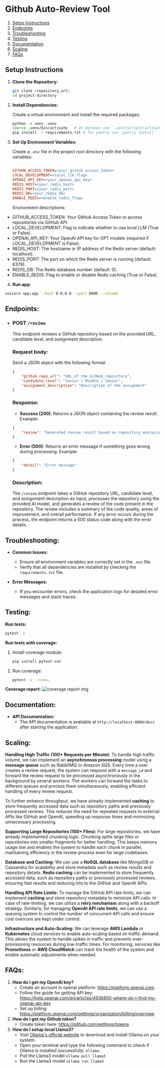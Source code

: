 # Github Auto-Review Tool
1. [Setup Instructions](#setup-instructions)
2. [Endpoints](#endpoints)
3. [Troubleshooting](#troubleshooting)
4. [Testing](#testing)
5. [Documentation](#documentation)
6. [Scaling](#scaling)
7. [FAQs](#faqs)

## Setup Instructions

1. **Clone the Repository:**

   ```bash
   git clone <repository_url>
   cd project-directory
   ```

2. **Install Dependencies:**

   Create a virtual environment and install the required packages:

   ```bash
   python -m venv .venv
   source .venv/bin/activate   # On Windows use `.venv\Scripts\activate`
   pip install -r requirements.txt # for poetry use `poetry install`
   ```

3. **Set Up Environment Variables:**

   Create a `.env` file in the project root directory with the following variables:

   ```ini
    
   GITHUB_ACCESS_TOKEN=<your_github_access_token>
   LOCAL_DEVELOPMENT=<local_llm_flag>
   OPENAI_API_KEY=<your_openai_api_key>
   REDIS_HOST=<your_redis_host>
   REDIS_PORT=<your_redis_port>
   REDIS_DB=<your_redis_db>
   ENABLE_REDIS=<enable_redis_flag>
   ```
   Environment descriptions:
  - GITHUB_ACCESS_TOKEN: Your GitHub Access Token to access repositories via GitHub API.
  - LOCAL_DEVELOPMENT: Flag to indicate whether to use local LLM (True or False).
  - OPENAI_API_KEY: Your OpenAI API key for GPT models (required if LOCAL_DEVELOPMENT is False).
  - REDIS_HOST: The hostname or IP address of the Redis server (default: localhost).
  - REDIS_PORT: The port on which the Redis server is running (default: 6379).
  - REDIS_DB: The Redis database number (default: 0).
  - ENABLE_REDIS: Flag to enable or disable Redis caching (True or False).

4. **Run app:**
  ```bash
  uvicorn app:app --host 0.0.0.0 --port 8000 --reload
  ```

## Endpoints:

- ### POST `/review`
    This endpoint reviews a GitHub repository based on the provided URL, candidate level, and assignment description.

    ### Request body:
    Send a JSON object with the following format:

    ```json
    {
        "github_repo_url": "URL_of_the_GitHub_repository",
        "candidate_level": "Junior | Middle | Senior",
        "assignment_description": "Description of the assignment"
    }
    ```

    ### Response:
    - **Success (200)**: Returns a JSON object containing the review result. Example:
    ```json
    {
        "review": "Generated review result based on repository analysis"
    }
    ```
    - **Error (500)**: Returns an error message if something goes wrong during processing. Example:
    ```json
    {
        "detail": "Error message"
    }
    ```

    ### Description:
    The `/review` endpoint takes a GitHub repository URL, candidate level, and assignment description as input, processes the repository using the provided AI model, and generates a review of the code present in the repository. The review includes a summary of the code quality, areas of improvement, and overall performance. If any error occurs during the process, the endpoint returns a 500 status code along with the error details.

## Troubleshooting:

- **Common Issues:**
  - Ensure all environment variables are correctly set in the `.env` file.
  - Verify that all dependencies are installed by checking the `requirements.txt` file.

- **Error Messages:**
  - If you encounter errors, check the application logs for detailed error messages and stack traces.


## Testing:

**Run tests:**
```bash
pytest -v
```
**Run tests with coverage:**
1. Install coverage module: 
    ```bash
    pip install pytest-cov
    ```
2. Run coverage: 
    ```bash
    pytest -v --cov=.
    ```

**Coverage report:**
![coverage report img](https://i.imgur.com/lk7XatD.png)

## Documentation:

- **API Documentation:**
  - The API documentation is available at `http://localhost:8000/docs` after starting the application.

## Scaling:

**Handling High Traffic (100+ Requests per Minute):**
To handle high traffic volume, we can implement an **asynchronous processing** model using a **message queue** such as RabbitMQ or Amazon SQS. Every time a user creates a review request, the system can respond with a `message_id` and forward the review request to be processed asynchronously in the background by several workers. The workers can forward the tasks to different queues and process them simultaneously, enabling efficient handling of every review request.

To further enhance throughput, we have already implemented **caching** to store frequently accessed data such as repository paths and previously processed reviews. This reduces the need for repeated requests to external APIs like GitHub and OpenAI, speeding up response times and minimizing unnecessary processing.

**Supporting Large Repositories (100+ Files):**
For large repositories, we have already implemented chunking logic. Chunking splits large files or repositories into smaller fragments for better handling. This keeps memory usage low and enables the system to handle each chunk in parallel, maintaining efficiency in the review process even for large codebases.

**Database and Caching:**
We can use a **NoSQL database** like MongoDB or Cassandra for scalability and store metadata such as review results and repository details. **Redis caching** can be implemented to store frequently accessed data, such as repository paths or previously processed reviews, ensuring fast results and reducing hits to the GitHub and OpenAI APIs.

**Handling API Rate Limits:**
To manage the GitHub API rate limits, we can implement **caching** and store repository metadata to minimize API calls. In case of rate-limiting, we can utilize a **retry mechanism** along with a backoff strategy. Similarly, for managing **OpenAI API rate limits**, we can use a queuing system to control the number of concurrent API calls and ensure cost overruns are kept under control.

**Infrastructure and Auto-Scaling:**
We can leverage **AWS Lambda** or **Kubernetes** cloud services to enable auto-scaling based on traffic demand. This allows the system to handle spikes in traffic and prevents over-provisioning resources during low-traffic times. For monitoring, services like **Prometheus** or **AWS CloudWatch** can track the health of the system and enable automatic adjustments when needed.


## FAQs:

1. **How do I get my OpenAI key?**
   - Create an account in openai platform: https://platform.openai.com
   - Follow the guide for getting API key: https://help.openai.com/en/articles/4936850-where-do-i-find-my-openai-api-key
   - Set up billing: https://platform.openai.com/settings/organization/billing/overview
2. **How do I get my Github token?**
   - Create token here: https://github.com/settings/tokens
3. **How do I setup local Llama3?**
   - Visit [Ollama's official website](https://ollama.com/) to download and install Ollama on your system.
   - Open your terminal and type the following command to check if Ollama is installed successfully: `ollama`.
   - Pull the Llama3 model `ollama pull llama3`
   - Run the Llama3 model `ollama run llama3`
